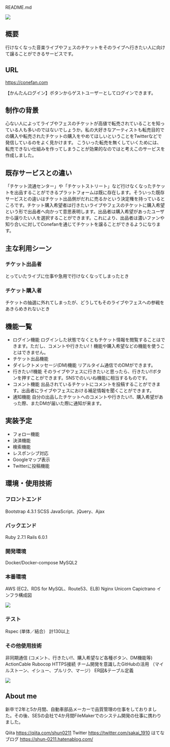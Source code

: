README.md

![](https://i.imgur.com/qxwZJui.jpg)

## 概要
行けなくなった音楽ライブやフェスのチケットをそのライブへ行きたい人に向けて譲ることができるサービスです。

## URL
https://conefan.com

【かんたんログイン】ボタンからゲストユーザーとしてログインできます。

## 制作の背景
心ない人によってライブやフェスのチケットが高値で転売されていることを知っている人も多いのではないでしょうか。私の大好きなアーティストも転売目的での購入や転売されたチケットの購入をやめてほしいということをTwitterなどで発信しているのをよく見かけます。
こういった転売を無くしていくためには、転売できない仕組みを作ってしまうことが効果的なのではと考えこのサービスを作成しました。

## 既存サービスとの違い
「チケット流通センター」や「チケットストリート」など行けなくなったチケットを出品することができるプラットフォームは既に存在します。そういった既存サービスとの違いはチケット出品側がだれに売るかという決定権を持っているところです。チケット購入希望者は行きたいライブやフェスのチケットに購入希望という形で出品者へ向かって意思表明します。出品者は購入希望があったユーザから譲りたい人を選択することができます。これにより、出品者は濃いファンや知り合いに対してConefanを通じてチケットを譲ることができるようになります。

## 主な利用シーン
### チケット出品者

とっていたライブに仕事や急用で行けなくなってしまったとき

### チケット購入者

チケットの抽選に外れてしまったが、どうしてもそのライブやフェスへの参戦をあきらめきれないとき

## 機能一覧
- ログイン機能
ログインした状態でなくともチケット情報を閲覧することはできます。ただし、コメントや行きたい!！機能や購入希望などの機能を使うことはできません。
- チケット出品機能
- ダイレクトメッセージ(DM)機能
リアルタイム通信でのDMができます。
- 行きたい!!機能
そのライブやフェスに行きたいと思ったら、行きたい!!ボタンを押すことができます。SNSでのいいね機能に相当するものです。
- コメント機能
出品されているチケットにコメントを投稿することができます。出品者にライブやフェスにおける補足情報を聞くことができます。
- 通知機能
自分の出品したチケットへのコメントや行きたい!!、購入希望があった際、またDMが届いた際に通知が来ます。


## 実装予定
- フォロー機能
- 決済機能
- 検索機能
- レスポンシブ対応
- Googleマップ表示
- Twitterに投稿機能

## 環境・使用技術
### フロントエンド
Bootstrap 4.3.1
SCSS
JavaScript、jQuery、Ajax
### バックエンド
Ruby 2.7.1
Rails 6.0.1
### 開発環境
Docker/Docker-compose
MySQL2
### 本番環境
AWS (EC2、RDS for MySQL、Route53、ELB)
Nginx
Unicorn
Capictrano
インフラ構成図

![](https://i.imgur.com/ynlaUwM.png)


### テスト
Rspec (単体／結合） 計130以上

### その他使用技術
非同期通信 (コメント、行きたい!!、購入希望など各種ボタン、DM機能等)
ActionCable
Rubocop
HTTPS接続
チーム開発を意識したGitHubの活用 （マイルストーン、イシュー、プルリク、マージ）
ER図&テーブル定義

![](https://i.imgur.com/qj4xVQK.png)


## About me
新卒で2年と5か月間、自動車部品メーカーで品質管理の仕事をしておりました。その後、SESの会社で4か月間FileMakerでのシステム開発の仕事に携わりました。

Qiita
https://qiita.com/shun0211
Twitter
https://twitter.com/sakai_1910
はてなブログ
https://shun-0211.hatenablog.com/
